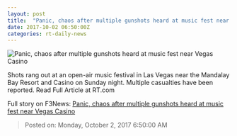 ```yaml
---
layout: post
title:  "Panic, chaos after multiple gunshots heard at music fest near Vegas Casino"
date: 2017-10-02 06:50:00Z
categories: rt-daily-news
---
```


![Panic, chaos after multiple gunshots heard at music fest near Vegas Casino](https://img.rt.com/files/2017.10/article/59d1e38ffc7e939e5f8b4567.jpg)

Shots rang out at an open-air music festival in Las Vegas near the Mandalay Bay Resort and Casino on Sunday night. Multiple casualties have been reported. Read Full Article at RT.com


Full story on F3News: [Panic, chaos after multiple gunshots heard at music fest near Vegas Casino](http://www.f3nws.com/n/W34gqD)

> Posted on: Monday, October 2, 2017 6:50:00 AM
